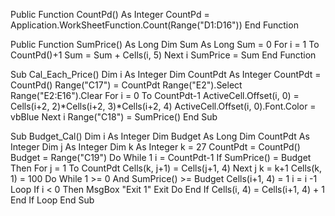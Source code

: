 Public Function CountPd() As Integer
	CountPd = Application.WorkSheetFunction.Count(Range("D1:D16"))
End Function

Public Function SumPrice() As Long
	Dim Sum As Long
	Sum = 0
	For i = 1 To CountPd()+1
		Sum = Sum + Cells(i, 5)
	Next i
	SumPrice = Sum
End Function

Sub Cal_Each_Price()
	Dim i As Integer
	Dim CountPdt As Integer
	CountPdt = CountPd()
	Range("C17") = CountPdt
	Range("E2").Select
	Range("E2:E16").Clear
	For i = 0 To CountPdt-1
		ActiveCell.Offset(i, 0) = Cells(i+2, 2)*Cells(i+2, 3)*Cells(i+2, 4)
		ActiveCell.Offset(i, 0).Font.Color = vbBlue
	Next i
	Range("C18") = SumPrice()
End Sub

Sub Budget_Cal()
	Dim i As Integer
	Dim Budget As Long
	Dim CountPdt As Integer
	Dim j As Integer
	Dim k As Integer
	k = 27
	CountPdt = CountPd()
	Budget = Range("C19")
	Do While 1
		i = CountPdt-1
		If SumPrice() = Budget Then
			For j = 1 To CountPdt
				Cells(k, j+1) = Cells(j+1, 4)
			Next j
			k = k+1
			Cells(k, 1) = 100
			Do While 1 >= 0 And SumPrice() >= Budget
				Cells(i+1, 4) = 1
				i = i -1
			Loop
			If i < 0 Then
				MsgBox "Exit 1"
				Exit Do
			End If
			Cells(i, 4) = Cells(i+1, 4) + 1
		End If
	Loop
End Sub
